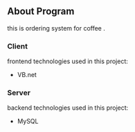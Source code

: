 ## About Program 
this is ordering system for coffee .

### Client 
frontend technologies used in this project:

* VB.net

### Server 
backend technologies used in this project:

* MySQL
